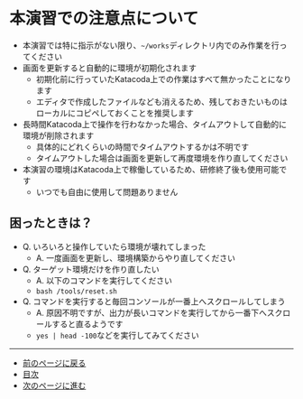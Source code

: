 # 本演習での注意点について

* 本演習では特に指示がない限り、`~/works`ディレクトリ内でのみ作業を行ってください
* 画面を更新すると自動的に環境が初期化されます
    * 初期化前に行っていたKatacoda上での作業はすべて無かったことになります
    * エディタで作成したファイルなども消えるため、残しておきたいものはローカルにコピペしておくことを推奨します
* 長時間Katacoda上で操作を行わなかった場合、タイムアウトして自動的に環境が削除されます
    * 具体的にどれくらいの時間でタイムアウトするかは不明です
    * タイムアウトした場合は画面を更新して再度環境を作り直してください
* 本演習の環境はKatacoda上で稼働しているため、研修終了後も使用可能です
    * いつでも自由に使用して問題ありません

## 困ったときは？

* Q. いろいろと操作していたら環境が壊れてしまった
    * A. 一度画面を更新し、環境構築からやり直してください
* Q. ターゲット環境だけを作り直したい
    * A. 以下のコマンドを実行してください
    * `bash /tools/reset.sh`
* Q. コマンドを実行すると毎回コンソールが一番上へスクロールしてしまう
    * A. 原因不明ですが、出力が長いコマンドを実行してから一番下へスクロールすると直るようです
    * `yes | head -100`などを実行してみてください

---

- [前のページに戻る](step2.md)
- [目次](README.md)
- [次のページに進む](step4.md)
